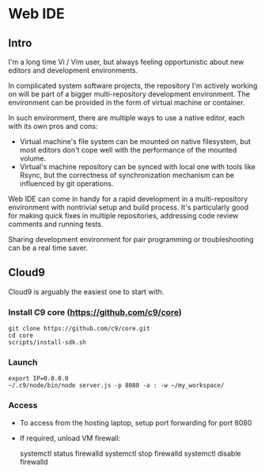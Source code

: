 # Web IDE

## Intro

I'm a long time Vi / Vim user, but always feeling opportunistic about new editors and development environments.

In complicated system software projects, the repository I'm actively working on will be part of a bigger multi-repository development environment. The environment can be provided in the form of virtual machine or container.

In such environment, there are multiple ways to use a native editor, each with its own pros and cons:
* Virtual machine's file system can be mounted on native filesystem, but most editors don't cope well with the performance of the mounted volume.
* Virtual's machine repository can be synced with local one with tools like Rsync, but the correctness of synchronization mechanism can be influenced by git operations.

Web IDE can come in handy for a rapid development in a multi-repository environment with nontrivial setup and build process. It's particularly good for making quick fixes in multiple repositories, addressing code review comments and running tests.

Sharing development environment for pair programming or troubleshooting can be a real time saver.

## Cloud9

Cloud9 is arguably the easiest one to start with.

### Install C9 core (https://github.com/c9/core)

    git clone https://github.com/c9/core.git
    cd core
    scripts/install-sdk.sh

### Launch

    export IP=0.0.0.0
    ~/.c9/node/bin/node server.js -p 8080 -a : -w ~/my_workspace/

### Access

* To access from the hosting laptop, setup port forwarding for port 8080

* If required, unload VM firewall:


    systemctl status firewalld
    systemctl stop firewalld
    systemctl disable firewalld

